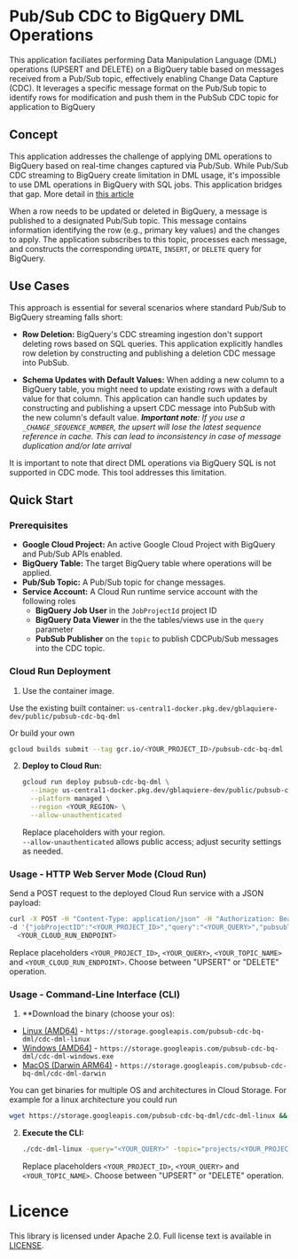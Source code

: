 # Pub/Sub CDC to BigQuery DML Operations

This application faciliates performing Data Manipulation Language (DML) operations (UPSERT and DELETE) on a BigQuery 
table based on messages received from a Pub/Sub topic, effectively enabling Change Data Capture (CDC). It leverages a 
specific message format on the Pub/Sub topic to identify rows for modification and push them in the PubSub CDC topic 
for application to BigQuery

## Concept

This application addresses the challenge of applying DML operations to BigQuery based on real-time changes captured via
Pub/Sub.  While Pub/Sub CDC streaming to BigQuery create limitation in DML usage, it's impossible to use DML operations 
in BigQuery with SQL jobs. This application bridges that gap. More detail in [this article](https://medium.com/google-cloud/bigquery-cdc-with-pubsub-overcoming-limitations-ceae431acfec)

When a row needs to be updated or deleted in BigQuery, a message is published to a designated Pub/Sub topic.  This 
message contains information identifying the row (e.g., primary key values) and the changes to apply. The application 
subscribes to this topic, processes each message, and constructs the corresponding `UPDATE`, `INSERT`, or `DELETE` 
query for BigQuery.

## Use Cases

This approach is essential for several scenarios where standard Pub/Sub to BigQuery streaming falls short:

* **Row Deletion:** BigQuery's CDC streaming ingestion don't support deleting rows based on SQL queries. This
application explicitly handles row deletion by constructing and publishing a deletion CDC message into PubSub.

* **Schema Updates with Default Values:** When adding a new column to a BigQuery table, you might need to update
existing rows with a default value for that column.  This application can handle such updates by constructing and 
publishing a upsert CDC message into PubSub with the new column's default value.
***Important note**: If you use a `_CHANGE_SEQUENCE_NUMBER`, the upsert will lose the latest sequence reference in 
cache. This can lead to inconsistency in case of message duplication and/or late arrival*

It is important to note that direct DML operations via BigQuery SQL is not supported in CDC mode.
This tool addresses this limitation.

## Quick Start

### Prerequisites

* **Google Cloud Project:** An active Google Cloud Project with BigQuery and Pub/Sub APIs enabled.
* **BigQuery Table:** The target BigQuery table where operations will be applied.
* **Pub/Sub Topic:** A Pub/Sub topic for change messages.
* **Service Account:**  A Cloud Run runtime service account with the following roles
  * **BigQuery Job User** in the `JobProjectId` project ID
  * **BigQuery Data Viewer** in the the tables/views use in the `query` parameter
  * **PubSub Publisher** on the `topic` to publish CDCPub/Sub messages into the CDC topic.

### Cloud Run Deployment

1. Use the container image.

Use the existing built container: `us-central1-docker.pkg.dev/gblaquiere-dev/public/pubsub-cdc-bq-dml`

Or build your own
   ```bash
   gcloud builds submit --tag gcr.io/<YOUR_PROJECT_ID>/pubsub-cdc-bq-dml
   ```

2. **Deploy to Cloud Run:**

   ```bash
   gcloud run deploy pubsub-cdc-bq-dml \
     --image us-central1-docker.pkg.dev/gblaquiere-dev/public/pubsub-cdc-bq-dml \
     --platform managed \
     --region <YOUR_REGION> \
     --allow-unauthenticated
   ```
   Replace placeholders with your region.  
   `--allow-unauthenticated` allows public access; adjust security settings as needed.

### Usage - HTTP Web Server Mode (Cloud Run)

Send a POST request to the deployed Cloud Run service with a JSON payload:

```bash
curl -X POST -H "Content-Type: application/json" -H "Authorization: Bearer $(gcloud auth print-access-token)" \
-d '{"jobProjectID":"<YOUR_PROJECT_ID>","query":"<YOUR_QUERY>","pubsubTopic":"projects/<YOUR_ PROJECT_ ID>/topics/<YOUR_TOPIC_NAME>","operation":"[UPSERT|DELETE]"}' \
  <YOUR_CLOUD_RUN_ENDPOINT> 
```
Replace placeholders `<YOUR_PROJECT_ID>`, `<YOUR_QUERY>`, `<YOUR_TOPIC_NAME>` and  `<YOUR_CLOUD_RUN_ENDPOINT>`.
Choose between "UPSERT" or "DELETE" operation.

### Usage - Command-Line Interface (CLI)

1. **Download the binary (choose your os):

* [Linux (AMD64)](https://storage.googleapis.com/pubsub-cdc-bq-dml/cdc-dml-linux) - `https://storage.googleapis.com/pubsub-cdc-bq-dml/cdc-dml-linux`
* [Windows (AMD64)](https://storage.googleapis.com/pubsub-cdc-bq-dml/cdc-dml-windows.exe) - `https://storage.googleapis.com/pubsub-cdc-bq-dml/cdc-dml-windows.exe`
* [MacOS (Darwin ARM64)](https://storage.googleapis.com/pubsub-cdc-bq-dml/cdc-dml-darwin) - `https://storage.googleapis.com/pubsub-cdc-bq-dml/cdc-dml-darwin`

You can get binaries for multiple OS and architectures in Cloud Storage. For example for a linux architecture you could run
```bash
wget https://storage.googleapis.com/pubsub-cdc-bq-dml/cdc-dml-linux && chmod +x cdc-dml-linux
```

2. **Execute the CLI:**

   ```bash
   ./cdc-dml-linux -query="<YOUR_QUERY>" -topic="projects/<YOUR_PROJECT_ID>/topics/<YOUR_TOPIC_NAME>" -job_project_id="<YOUR_PROJECT_ID>" -operation="[UPSERT|DELETE]"
   ```
   Replace placeholders `<YOUR_PROJECT_ID>`, `<YOUR_QUERY>` and `<YOUR_TOPIC_NAME>`.
      Choose between "UPSERT" or "DELETE" operation.

# Licence

This library is licensed under Apache 2.0. Full license text is available in
[LICENSE](https://github.com/guillaumeblaquiere/cdc-dml/tree/main/LICENSE).